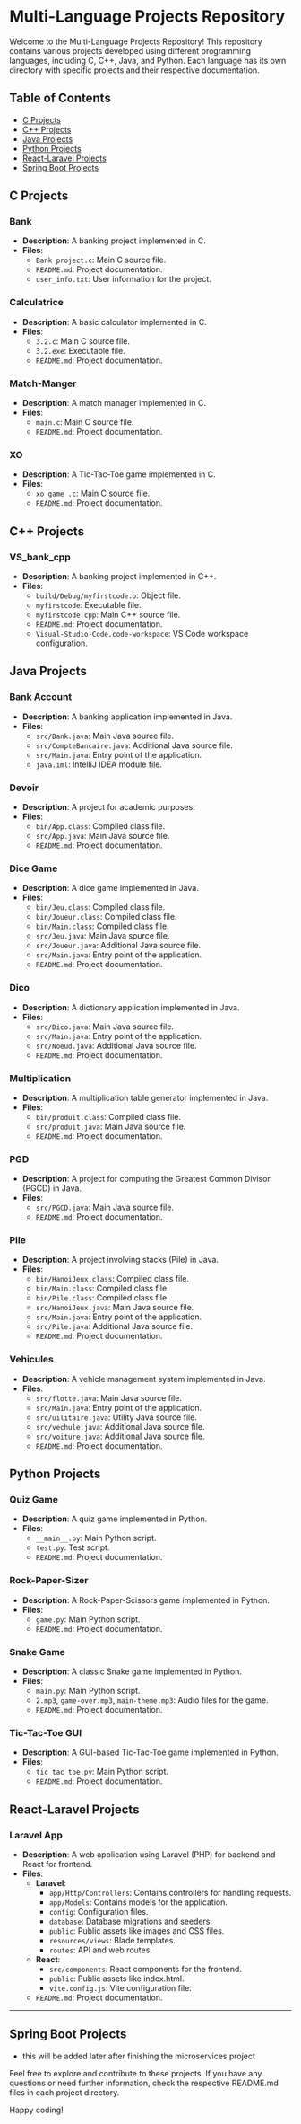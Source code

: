# Multi-Language Projects Repository

Welcome to the Multi-Language Projects Repository! This repository contains various projects developed using different programming languages, including C, C++, Java, and Python. Each language has its own directory with specific projects and their respective documentation.

## Table of Contents

- [C Projects](#c-projects)
- [C++ Projects](#cpp-projects)
- [Java Projects](#java-projects)
- [Python Projects](#python-projects)
- [React-Laravel Projects](#react-laravel-projects)
- [Spring Boot Projects](#spring-boot-projects)

## C Projects

### Bank
- **Description**: A banking project implemented in C.
- **Files**:
  - `Bank project.c`: Main C source file.
  - `README.md`: Project documentation.
  - `user_info.txt`: User information for the project.

### Calculatrice
- **Description**: A basic calculator implemented in C.
- **Files**:
  - `3.2.c`: Main C source file.
  - `3.2.exe`: Executable file.
  - `README.md`: Project documentation.

### Match-Manger
- **Description**: A match manager implemented in C.
- **Files**:
  - `main.c`: Main C source file.
  - `README.md`: Project documentation.

### XO
- **Description**: A Tic-Tac-Toe game implemented in C.
- **Files**:
  - `xo game .c`: Main C source file.
  - `README.md`: Project documentation.

## C++ Projects

### VS_bank_cpp
- **Description**: A banking project implemented in C++.
- **Files**:
  - `build/Debug/myfirstcode.o`: Object file.
  - `myfirstcode`: Executable file.
  - `myfirstcode.cpp`: Main C++ source file.
  - `README.md`: Project documentation.
  - `Visual-Studio-Code.code-workspace`: VS Code workspace configuration.

## Java Projects

### Bank Account
- **Description**: A banking application implemented in Java.
- **Files**:
  - `src/Bank.java`: Main Java source file.
  - `src/CompteBancaire.java`: Additional Java source file.
  - `src/Main.java`: Entry point of the application.
  - `java.iml`: IntelliJ IDEA module file.

### Devoir
- **Description**: A project for academic purposes.
- **Files**:
  - `bin/App.class`: Compiled class file.
  - `src/App.java`: Main Java source file.
  - `README.md`: Project documentation.

### Dice Game
- **Description**: A dice game implemented in Java.
- **Files**:
  - `bin/Jeu.class`: Compiled class file.
  - `bin/Joueur.class`: Compiled class file.
  - `bin/Main.class`: Compiled class file.
  - `src/Jeu.java`: Main Java source file.
  - `src/Joueur.java`: Additional Java source file.
  - `src/Main.java`: Entry point of the application.
  - `README.md`: Project documentation.

### Dico
- **Description**: A dictionary application implemented in Java.
- **Files**:
  - `src/Dico.java`: Main Java source file.
  - `src/Main.java`: Entry point of the application.
  - `src/Noeud.java`: Additional Java source file.
  - `README.md`: Project documentation.

### Multiplication
- **Description**: A multiplication table generator implemented in Java.
- **Files**:
  - `bin/produit.class`: Compiled class file.
  - `src/produit.java`: Main Java source file.
  - `README.md`: Project documentation.

### PGD
- **Description**: A project for computing the Greatest Common Divisor (PGCD) in Java.
- **Files**:
  - `src/PGCD.java`: Main Java source file.
  - `README.md`: Project documentation.

### Pile
- **Description**: A project involving stacks (Pile) in Java.
- **Files**:
  - `bin/HanoiJeux.class`: Compiled class file.
  - `bin/Main.class`: Compiled class file.
  - `bin/Pile.class`: Compiled class file.
  - `src/HanoiJeux.java`: Main Java source file.
  - `src/Main.java`: Entry point of the application.
  - `src/Pile.java`: Additional Java source file.
  - `README.md`: Project documentation.

### Vehicules
- **Description**: A vehicle management system implemented in Java.
- **Files**:
  - `src/flotte.java`: Main Java source file.
  - `src/Main.java`: Entry point of the application.
  - `src/uilitaire.java`: Utility Java source file.
  - `src/vechule.java`: Additional Java source file.
  - `src/voiture.java`: Additional Java source file.
  - `README.md`: Project documentation.

## Python Projects

### Quiz Game
- **Description**: A quiz game implemented in Python.
- **Files**:
  - `__main__.py`: Main Python script.
  - `test.py`: Test script.
  - `README.md`: Project documentation.

### Rock-Paper-Sizer
- **Description**: A Rock-Paper-Scissors game implemented in Python.
- **Files**:
  - `game.py`: Main Python script.
  - `README.md`: Project documentation.

### Snake Game
- **Description**: A classic Snake game implemented in Python.
- **Files**:
  - `main.py`: Main Python script.
  - `2.mp3`, `game-over.mp3`, `main-theme.mp3`: Audio files for the game.
  - `README.md`: Project documentation.

### Tic-Tac-Toe GUI
- **Description**: A GUI-based Tic-Tac-Toe game implemented in Python.
- **Files**:
  - `tic tac toe.py`: Main Python script.
  - `README.md`: Project documentation.

## React-Laravel Projects

### Laravel App
- **Description**: A web application using Laravel (PHP) for backend and React for frontend.
- **Files**:
  - **Laravel**:
    - `app/Http/Controllers`: Contains controllers for handling requests.
    - `app/Models`: Contains models for the application.
    - `config`: Configuration files.
    - `database`: Database migrations and seeders.
    - `public`: Public assets like images and CSS files.
    - `resources/views`: Blade templates.
    - `routes`: API and web routes.
  - **React**:
    - `src/components`: React components for the frontend.
    - `public`: Public assets like index.html.
    - `vite.config.js`: Vite configuration file.
  - `README.md`: Project documentation.

---

## Spring Boot Projects

- this will be added later after finishing the microservices project

Feel free to explore and contribute to these projects. If you have any questions or need further information, check the respective README.md files in each project directory.

Happy coding!
